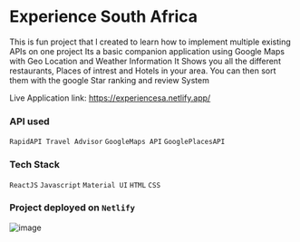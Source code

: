 # Experience South Africa 

This is fun project that l created to learn how to implement multiple  existing APIs on one project
Its a basic companion application using  Google Maps with Geo Location and Weather Information
It Shows you all the different restaurants, Places of intrest and Hotels in your area. You can then sort them with the google Star ranking and review System

Live Application link: https://experiencesa.netlify.app/

### API used
`RapidAPI Travel Advisor` 
`GoogleMaps API`
`GooglePlacesAPI`

### Tech Stack 
`ReactJS`
`Javascript`
`Material UI`
`HTML`
`CSS`

### Project deployed on `Netlify`





![image](https://user-images.githubusercontent.com/13154954/128755493-6e2c8b3d-da62-4d91-be36-a2c7d40b5d3d.png)


















